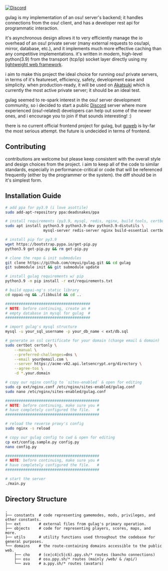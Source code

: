 [![Discord](https://discordapp.com/api/guilds/748687781605408908/widget.png?style=shield)](https://discord.gg/ShEQgUx)

gulag is my implementation of an osu! server's backend; it handles connections
from the osu! client, and has a developer rest api for programmatic interaction.

it's asynchronous design allows it to very efficiently manage the io overhead of an
osu! private server (many external requests to osu!api, mirror, database, etc.),
and it implements much more effective caching than any competitive implementations.
it's written in modern, high-level python(3.9) from the transport (tcp/ip) socket
layer directly using my [lightweight web framework](https://github.com/cmyui/cmyui_pkg).

i aim to make this project the ideal choice for running osu! private servers,
in terms of it's featureset, efficiency, safety, development ease and simplicity.
when production-ready, it will be used on [Akatsuki](https://akatsuki.pw) which
is currently the most active private server; it should be an ideal test.

gulag seemed to re-spark interest in the osu! server development community,
so i decided to start a public [Discord](https://discord.gg/ShEQgUx) server where
more experienced (osu!-related) developers can help out some of the newer ones,
and i encourage you to join if that sounds interesting! :)

there is no current official frontend project for gulag, but [guweb](https://github.com/Varkaria/guweb)
is by-far the most serious attempt. the future is undecided in terms of frontend.

Contributing
-------------
contributions are welcome but please keep consistent with the overall style and
design choices from the project. i aim to keep all of the code to similar standards,
especially in performance-critical or code that will be referenced frequently
(either by the programmer or the system). the diff should be in it's simplest form.

Installation Guide
-------------
```sh
# add ppa for py3.9 (i love asottile)
sudo add-apt-repository ppa:deadsnakes/ppa

# install requirements (py3.9, mysql, redis, nginx, build tools, certbot)
sudo apt install python3.9 python3.9-dev python3.9-distutils \
                 mysql-server redis-server nginx build-essential certbot

# install pip for py3.9
wget https://bootstrap.pypa.io/get-pip.py
python3.9 get-pip.py && rm get-pip.py

# clone the repo & init submodules
git clone https://github.com/cmyui/gulag.git && cd gulag
git submodule init && git submodule update

# install gulag requirements w/ pip
python3.9 -m pip install -r ext/requirements.txt

# build oppai-ng's static library
cd oppai-ng && ./libbuild && cd ..

######################################
# NOTE: before continuing, create an #
# empty database in mysql for gulag  #
######################################

# import gulag's mysql structure
mysql -u your_sql_username -p your_db_name < ext/db.sql

# generate an ssl certificate for your domain (change email & domain)
sudo certbot certonly \
    --manual \
    --preferred-challenges=dns \
    --email your@email.com \
    --server https://acme-v02.api.letsencrypt.org/directory \
    --agree-tos \
    -d *.your.domain

# copy our nginx config to `sites-enabled` & open for editing
sudo cp ext/nginx.conf /etc/nginx/sites-enabled/gulag.conf
sudo nano /etc/nginx/sites-enabled/gulag.conf

##########################################
# NOTE: before continuing, make sure you #
# have completely configured the file.   #
##########################################

# reload the reverse proxy's config
sudo nginx -s reload

# copy our gulag config to cwd & open for editing
cp ext/config.sample.py config.py
nano config.py

##########################################
# NOTE: before continuing, make sure you #
# have completely configured the file.   #
##########################################

# start the server
./main.py
```

Directory Structure
------
    .
    ├── constants  # code representing gamemodes, mods, privileges, and other constants.
    ├── ext        # external files from gulag's primary operation.
    ├── objects    # code for representing players, scores, maps, and more.
    ├── utils      # utility functions used throughout the codebase for general purposes.
    └── domains    # the route-containing domains accessible to the public web.
        ├── cho    # (ce|c4|c5|c6).ppy.sh/* routes (bancho connections)
        ├── osu    # osu.ppy.sh/* routes (mainly /web/ & /api/)
        └── ava    # a.ppy.sh/* routes (avatars)
